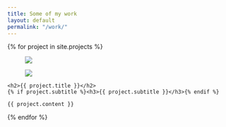 ```yaml
---
title: Some of my work
layout: default
permalink: "/work/"
---
```


{% for project in site.projects %}
<div class="project">
	<figure class="pull-left">
		<img src="{{ project.images[0] }}"/>
	</figure>
	<figure class="push-left">
		<img src="{{ project.images[1] }}"/>
	</figure>

	<h2>{{ project.title }}</h2>
	{% if project.subtitle %}<h3>{{ project.subtitle }}</h3>{% endif %}

	{{ project.content }}
</div>
{% endfor %}